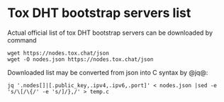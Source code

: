 # Tox DHT bootstrap servers list

Actual official list of tox DHT bootstrap servers can be downloaded by command

```
wget https://nodes.tox.chat/json
wget -O nodes.json https://nodes.tox.chat/json
```

Downloaded list may be converted from json into C syntax by @jq@:

```
jq '.nodes[]|[.public_key,.ipv4,.ipv6,.port]' < nodes.json |sed -e 's/\[/\{/' -e 's/]/},/' > temp.c
```

